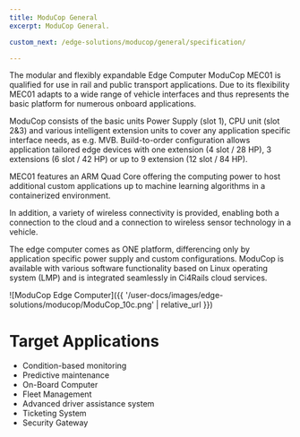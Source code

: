 ```yaml
---
title: ModuCop General
excerpt: ModuCop General.

custom_next: /edge-solutions/moducop/general/specification/

---
```


The modular and flexibly expandable Edge Computer ModuCop MEC01 is qualified for use in rail and public transport applications. Due to its flexibility MEC01 adapts to a wide range of vehicle interfaces and thus represents the basic platform for numerous onboard applications.

ModuCop consists of the basic units Power Supply (slot 1), CPU unit (slot 2&3) and various intelligent extension units to cover any application specific interface needs, as e.g. MVB. Build-to-order configuration allows application tailored edge devices with one extension (4 slot / 28 HP), 3 extensions (6 slot / 42 HP) or up to 9 extension (12 slot / 84 HP).

MEC01 features an ARM Quad Core offering the computing power to host additional custom applications up to machine learning algorithms in a containerized environment.

In addition, a variety of wireless connectivity is provided, enabling both a connection to the cloud and a connection to wireless sensor technology in a vehicle.

The edge computer comes as ONE platform, differencing only by application specific power supply and custom configurations. ModuCop is available with various software functionality based on Linux operating system (LMP) and is integrated seamlessly in Ci4Rails cloud services.

![ModuCop Edge Computer]({{ '/user-docs/images/edge-solutions/moducop/ModuCop_10c.png' | relative_url }})

# Target Applications

* Condition-based monitoring
* Predictive maintenance
* On-Board Computer
* Fleet Management
* Advanced driver assistance system
* Ticketing System
* Security Gateway
